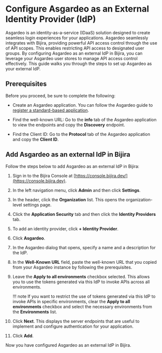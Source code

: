 # Configure Asgardeo as an External Identity Provider (IdP)

Asgardeo is an identity-as-a-service (IDaaS) solution designed to create seamless login experiences for your applications. Asgardeo seamlessly integrates with Bijira, providing powerful API access control through the use of API scopes. This enables restricting API access to designated user groups. By configuring Asgardeo as an external IdP in Bijira, you can leverage your Asgardeo user stores to manage API access control effectively. This guide walks you through the steps to set up Asgardeo as your external IdP.

## Prerequisites

Before you proceed, be sure to complete the following:

- Create an Asgardeo application. You can follow the Asgardeo guide to [register a standard-based application](https://wso2.com/asgardeo/docs/guides/applications/register-standard-based-app/#register-an-application).

- Find the well-known URL:
  Go to the **info** tab of the Asgardeo application to view the endpoints and copy the **Discovery** endpoint.

- Find the Client ID:
  Go to the **Protocol** tab of the Asgardeo application and copy the **Client ID**.

## Add Asgardeo as an external IdP in Bijira

Follow the steps below to add Asgardeo as an external IdP in Bijira:

1. Sign in to the Bijira Console at [https://console.bijira.dev/](https://console.bijira.dev).
2. In the left navigation menu, click **Admin** and then click **Settings**.
3. In the header, click the **Organization** list. This opens the organization-level settings page. 
4. Click the **Application Security** tab and then click the **Identity Providers** tab.
5. To add an identity provider, click **+ Identity Provider**.
6. Click **Asgardeo**. 
7. In the Asgardeo dialog that opens, specify a name and a description for the IdP. 
8. In the **Well-Known URL** field, paste the well-known URL that you copied from your Asgardeo instance by following the prerequisites. 
9. Leave the **Apply to all environments** checkbox selected. This allows you to use the tokens generated via this IdP to invoke APIs across all environments.

    !!! note
         If you want to restrict the use of tokens generated via this IdP to invoke APIs in specific environments, clear the **Apply to all environments** checkbox and select the necessary environments from the **Environments** list.

10. Click **Next**. This displays the server endpoints that are useful to implement and configure authentication for your application.
11. Click **Add**. 

Now you have configured Asgardeo as an external IdP in Bijira.